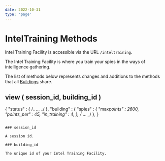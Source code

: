 ```yaml
---
date: 2022-10-31
type: 'page'
---
```


# IntelTraining Methods

Intel Training Facility is accessible via the URL `/inteltraining`.

The Intel Training Facility is where you train your spies in the ways of intelligence gathering.

The list of methods below represents changes and additions to the methods that all [Buildings](/api/Buildings) share.

## view ( session_id, building_id )

{
"status" : { /_ ... _/ },
"building" : {
"spies" : {
"max*points" : 2600,
"points_per" : 45,
"in_training" : 4,
},
/* ... \_/
},
}

```

### session_id

A session id.

### building_id

The unique id of your Intel Training Facility.
```
